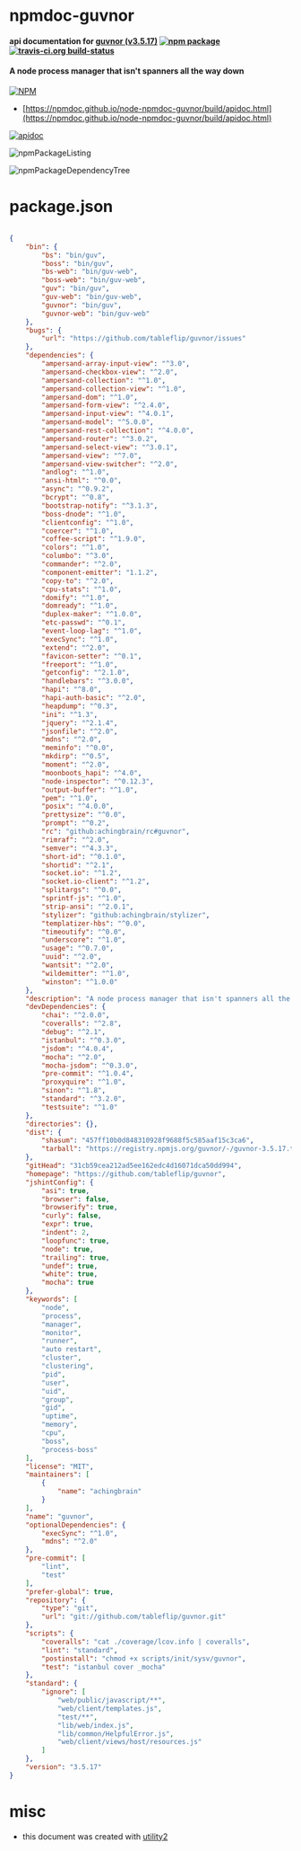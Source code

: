 # npmdoc-guvnor

#### api documentation for  [guvnor (v3.5.17)](https://github.com/tableflip/guvnor)  [![npm package](https://img.shields.io/npm/v/npmdoc-guvnor.svg?style=flat-square)](https://www.npmjs.org/package/npmdoc-guvnor) [![travis-ci.org build-status](https://api.travis-ci.org/npmdoc/node-npmdoc-guvnor.svg)](https://travis-ci.org/npmdoc/node-npmdoc-guvnor)

#### A node process manager that isn't spanners all the way down

[![NPM](https://nodei.co/npm/guvnor.png?downloads=true&downloadRank=true&stars=true)](https://www.npmjs.com/package/guvnor)

- [https://npmdoc.github.io/node-npmdoc-guvnor/build/apidoc.html](https://npmdoc.github.io/node-npmdoc-guvnor/build/apidoc.html)

[![apidoc](https://npmdoc.github.io/node-npmdoc-guvnor/build/screenCapture.buildCi.browser.%252Ftmp%252Fbuild%252Fapidoc.html.png)](https://npmdoc.github.io/node-npmdoc-guvnor/build/apidoc.html)

![npmPackageListing](https://npmdoc.github.io/node-npmdoc-guvnor/build/screenCapture.npmPackageListing.svg)

![npmPackageDependencyTree](https://npmdoc.github.io/node-npmdoc-guvnor/build/screenCapture.npmPackageDependencyTree.svg)



# package.json

```json

{
    "bin": {
        "bs": "bin/guv",
        "boss": "bin/guv",
        "bs-web": "bin/guv-web",
        "boss-web": "bin/guv-web",
        "guv": "bin/guv",
        "guv-web": "bin/guv-web",
        "guvnor": "bin/guv",
        "guvnor-web": "bin/guv-web"
    },
    "bugs": {
        "url": "https://github.com/tableflip/guvnor/issues"
    },
    "dependencies": {
        "ampersand-array-input-view": "^3.0",
        "ampersand-checkbox-view": "^2.0",
        "ampersand-collection": "^1.0",
        "ampersand-collection-view": "^1.0",
        "ampersand-dom": "^1.0",
        "ampersand-form-view": "^2.4.0",
        "ampersand-input-view": "^4.0.1",
        "ampersand-model": "^5.0.0",
        "ampersand-rest-collection": "^4.0.0",
        "ampersand-router": "^3.0.2",
        "ampersand-select-view": "^3.0.1",
        "ampersand-view": "^7.0",
        "ampersand-view-switcher": "^2.0",
        "andlog": "^1.0",
        "ansi-html": "^0.0",
        "async": "^0.9.2",
        "bcrypt": "^0.8",
        "bootstrap-notify": "^3.1.3",
        "boss-dnode": "^1.0",
        "clientconfig": "^1.0",
        "coercer": "^1.0",
        "coffee-script": "^1.9.0",
        "colors": "^1.0",
        "columbo": "^3.0",
        "commander": "^2.0",
        "component-emitter": "1.1.2",
        "copy-to": "^2.0",
        "cpu-stats": "^1.0",
        "domify": "^1.0",
        "domready": "^1.0",
        "duplex-maker": "^1.0.0",
        "etc-passwd": "^0.1",
        "event-loop-lag": "^1.0",
        "execSync": "^1.0",
        "extend": "^2.0",
        "favicon-setter": "^0.1",
        "freeport": "^1.0",
        "getconfig": "^2.1.0",
        "handlebars": "^3.0.0",
        "hapi": "^8.0",
        "hapi-auth-basic": "^2.0",
        "heapdump": "^0.3",
        "ini": "^1.3",
        "jquery": "^2.1.4",
        "jsonfile": "^2.0",
        "mdns": "^2.0",
        "meminfo": "^0.0",
        "mkdirp": "^0.5",
        "moment": "^2.0",
        "moonboots_hapi": "^4.0",
        "node-inspector": "^0.12.3",
        "output-buffer": "^1.0",
        "pem": "^1.0",
        "posix": "^4.0.0",
        "prettysize": "^0.0",
        "prompt": "^0.2",
        "rc": "github:achingbrain/rc#guvnor",
        "rimraf": "^2.0",
        "semver": "^4.3.3",
        "short-id": "^0.1.0",
        "shortid": "^2.1",
        "socket.io": "^1.2",
        "socket.io-client": "^1.2",
        "splitargs": "^0.0",
        "sprintf-js": "^1.0",
        "strip-ansi": "^2.0.1",
        "stylizer": "github:achingbrain/stylizer",
        "templatizer-hbs": "^0.0",
        "timeoutify": "^0.0",
        "underscore": "^1.0",
        "usage": "^0.7.0",
        "uuid": "^2.0",
        "wantsit": "^2.0",
        "wildemitter": "^1.0",
        "winston": "^1.0.0"
    },
    "description": "A node process manager that isn't spanners all the way down",
    "devDependencies": {
        "chai": "^2.0.0",
        "coveralls": "^2.8",
        "debug": "^2.1",
        "istanbul": "^0.3.0",
        "jsdom": "^4.0.4",
        "mocha": "^2.0",
        "mocha-jsdom": "^0.3.0",
        "pre-commit": "^1.0.4",
        "proxyquire": "^1.0",
        "sinon": "^1.8",
        "standard": "^3.2.0",
        "testsuite": "^1.0"
    },
    "directories": {},
    "dist": {
        "shasum": "457ff10b0d848310928f9688f5c585aaf15c3ca6",
        "tarball": "https://registry.npmjs.org/guvnor/-/guvnor-3.5.17.tgz"
    },
    "gitHead": "31cb59cea212ad5ee162edc4d16071dca50dd994",
    "homepage": "https://github.com/tableflip/guvnor",
    "jshintConfig": {
        "asi": true,
        "browser": false,
        "browserify": true,
        "curly": false,
        "expr": true,
        "indent": 2,
        "loopfunc": true,
        "node": true,
        "trailing": true,
        "undef": true,
        "white": true,
        "mocha": true
    },
    "keywords": [
        "node",
        "process",
        "manager",
        "monitor",
        "runner",
        "auto restart",
        "cluster",
        "clustering",
        "pid",
        "user",
        "uid",
        "group",
        "gid",
        "uptime",
        "memory",
        "cpu",
        "boss",
        "process-boss"
    ],
    "license": "MIT",
    "maintainers": [
        {
            "name": "achingbrain"
        }
    ],
    "name": "guvnor",
    "optionalDependencies": {
        "execSync": "^1.0",
        "mdns": "^2.0"
    },
    "pre-commit": [
        "lint",
        "test"
    ],
    "prefer-global": true,
    "repository": {
        "type": "git",
        "url": "git://github.com/tableflip/guvnor.git"
    },
    "scripts": {
        "coveralls": "cat ./coverage/lcov.info | coveralls",
        "lint": "standard",
        "postinstall": "chmod +x scripts/init/sysv/guvnor",
        "test": "istanbul cover _mocha"
    },
    "standard": {
        "ignore": [
            "web/public/javascript/**",
            "web/client/templates.js",
            "test/**",
            "lib/web/index.js",
            "lib/common/HelpfulError.js",
            "web/client/views/host/resources.js"
        ]
    },
    "version": "3.5.17"
}
```



# misc
- this document was created with [utility2](https://github.com/kaizhu256/node-utility2)
